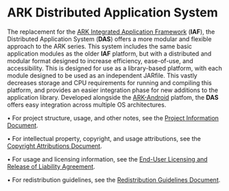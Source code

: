 # ARK Distributed Application System
The replacement for the <a href=https://github.com/MichaelRunzler/ARKCore>ARK Integrated Application Framework</a> (<b>IAF</b>), the Distributed Application System (<b>DAS</b>) offers a more modular and flexible approach to the ARK series. This system includes the same basic application modules as the older <b>IAF</b> platform, but with a distributed and modular format designed to increase efficiency, ease-of-use, and accessibility. This is designed for use as a library-based platform, with each module designed to be used as an independent JARfile. This vastly decreases storage and CPU requirements for running and compiling this platform, and provides an easier integration phase for new additions to the application library. Developed alongside the <a href=https://github.com/MichaelRunzler/ARK-Android>ARK-Android</a> platfom, the <b>DAS</b> offers easy integration across multiple OS architectures.

&#8226; For project structure, usage, and other notes, see the <a href=https://github.com/MichaelRunzler/ARKDistributed/tree/master/Core/info.txt>Project Information Document</a>.

&#8226; For intellectual property, copyright, and usage attributions, see the <a href=https://github.com/MichaelRunzler/ARKDistributed/tree/master/Core/copyright.txt>Copyright Attributions Document</a>. 

&#8226; For usage and licensing information, see the <a href=https://github.com/MichaelRunzler/ARKDistributed/tree/master/Core/LRLA.txt>End-User Licensing and Release of Liability Agreement</a>.

&#8226; For redistribution guidelines, see the <a href=https://github.com/MichaelRunzler/ARKDistributed/tree/master/Core/distribution.txt>Redistribution Guidelines Document</a>.
